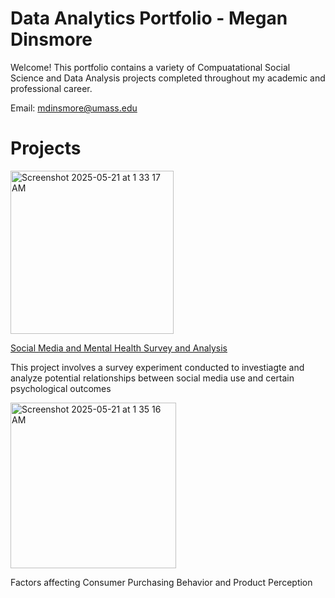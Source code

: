 # Data Analytics Portfolio - Megan Dinsmore
Welcome! This portfolio contains a variety of Compuatational Social Science and Data Analysis projects completed throughout my academic and professional career. 

Email: mdinsmore@umass.edu

# Projects
<img width="261" alt="Screenshot 2025-05-21 at 1 33 17 AM" src="https://github.com/user-attachments/assets/ab38beb9-e3f7-4068-af5f-fec6f8a2d791" /> 

[Social Media and Mental Health Survey and Analysis](https://mdins22.github.io/604-Dashboard/)

This project involves a survey experiment conducted to investiagte and analyze potential relationships between social media use and certain psychological outcomes

<img width="265" alt="Screenshot 2025-05-21 at 1 35 16 AM" src="https://github.com/user-attachments/assets/0484b138-7768-4142-8783-f5f91dffdf2e" /> 

Factors affecting Consumer Purchasing Behavior and Product Perception

